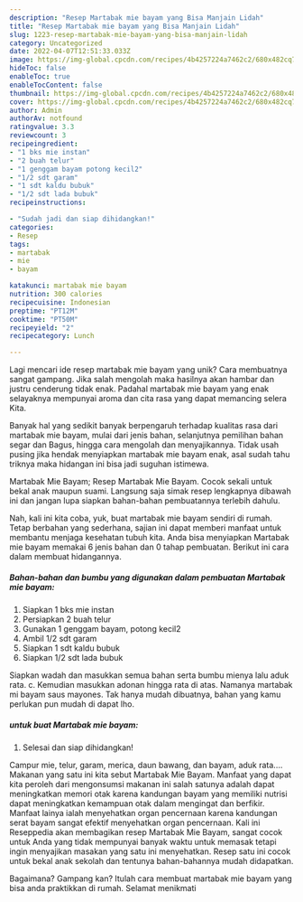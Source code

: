 ```yaml
---
description: "Resep Martabak mie bayam yang Bisa Manjain Lidah"
title: "Resep Martabak mie bayam yang Bisa Manjain Lidah"
slug: 1223-resep-martabak-mie-bayam-yang-bisa-manjain-lidah
category: Uncategorized
date: 2022-04-07T12:51:33.033Z
image: https://img-global.cpcdn.com/recipes/4b4257224a7462c2/680x482cq70/martabak-mie-bayam-foto-resep-utama.jpg
hideToc: false
enableToc: true
enableTocContent: false
thumbnail: https://img-global.cpcdn.com/recipes/4b4257224a7462c2/680x482cq70/martabak-mie-bayam-foto-resep-utama.jpg
cover: https://img-global.cpcdn.com/recipes/4b4257224a7462c2/680x482cq70/martabak-mie-bayam-foto-resep-utama.jpg
author: Admin
authorAv: notfound
ratingvalue: 3.3
reviewcount: 3
recipeingredient:
- "1 bks mie instan"
- "2 buah telur"
- "1 genggam bayam potong kecil2"
- "1/2 sdt garam"
- "1 sdt kaldu bubuk"
- "1/2 sdt lada bubuk"
recipeinstructions:

- "Sudah jadi dan siap dihidangkan!"
categories:
- Resep
tags:
- martabak
- mie
- bayam

katakunci: martabak mie bayam 
nutrition: 300 calories
recipecuisine: Indonesian
preptime: "PT12M"
cooktime: "PT50M"
recipeyield: "2"
recipecategory: Lunch

---
```





Lagi mencari ide resep martabak mie bayam yang unik? Cara membuatnya sangat gampang. Jika salah mengolah maka hasilnya akan hambar dan justru cenderung tidak enak. Padahal martabak mie bayam yang enak selayaknya mempunyai aroma dan cita rasa yang dapat memancing selera Kita.





Banyak hal yang sedikit banyak berpengaruh terhadap kualitas rasa dari martabak mie bayam, mulai dari jenis bahan, selanjutnya pemilihan bahan segar dan Bagus, hingga cara mengolah dan menyajikannya. Tidak usah pusing jika hendak menyiapkan martabak mie bayam enak,      asal sudah tahu triknya maka hidangan ini bisa jadi suguhan istimewa.














Martabak Mie Bayam; Resep Martabak Mie Bayam. Cocok sekali untuk bekal anak maupun suami. Langsung saja simak resep lengkapnya dibawah ini dan jangan lupa siapkan bahan-bahan pembuatannya terlebih dahulu.






Nah, kali ini kita coba, yuk, buat martabak mie bayam sendiri di rumah. Tetap berbahan yang sederhana, sajian ini dapat memberi manfaat untuk membantu menjaga kesehatan tubuh kita. Anda bisa menyiapkan Martabak mie bayam memakai 6 jenis bahan dan 0 tahap pembuatan. Berikut ini cara dalam membuat hidangannya.

<!--inarticleads1-->

##### Bahan-bahan dan bumbu yang digunakan dalam pembuatan Martabak mie bayam:

1. Siapkan 1 bks mie instan
1. Persiapkan 2 buah telur
1. Gunakan 1 genggam bayam, potong kecil2
1. Ambil 1/2 sdt garam
1. Siapkan 1 sdt kaldu bubuk
1. Siapkan 1/2 sdt lada bubuk


Siapkan wadah dan masukkan semua bahan serta bumbu mienya lalu aduk rata. c. Kemudian masukkan adonan hingga rata di atas. Namanya martabak mi bayam saus mayones. Tak hanya mudah dibuatnya, bahan yang kamu perlukan pun mudah di dapat lho. 

<!--inarticleads2-->

#####  untuk buat Martabak mie bayam:


1. Selesai dan siap dihidangkan!

Campur mie, telur, garam, merica, daun bawang, dan bayam, aduk rata.… Makanan yang satu ini kita sebut Martabak Mie Bayam. Manfaat yang dapat kita peroleh dari mengonsumsi makanan ini salah satunya adalah dapat meningkatkan memori otak karena kandungan bayam yang memiliki nutrisi dapat meningkatkan kemampuan otak dalam mengingat dan berfikir. Manfaat lainya ialah menyehatkan organ pencernaan karena kandungan serat bayam sangat efektif menyehatkan organ pencernaan. Kali ini Reseppedia akan membagikan resep Martabak Mie Bayam, sangat cocok untuk Anda yang tidak mempunyai banyak waktu untuk memasak tetapi ingin menyajikan masakan yang satu ini menyehatkan. Resep satu ini cocok untuk bekal anak sekolah dan tentunya bahan-bahannya mudah didapatkan. 

Bagaimana? Gampang kan? Itulah cara membuat martabak mie bayam yang bisa anda praktikkan di rumah. Selamat menikmati
